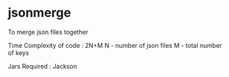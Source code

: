 # jsonmerge
To merge json files together


Time Complexity of code : 2N+M 
                  N - number of json files
                  M - total number of keys

Jars Required : Jackson 
